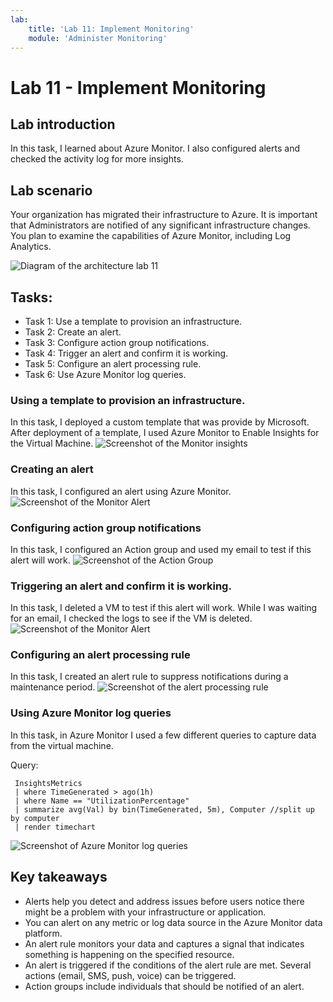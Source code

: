 ```yaml
---
lab:
    title: 'Lab 11: Implement Monitoring'
    module: 'Administer Monitoring'
---
```


# Lab 11 - Implement Monitoring

## Lab introduction

In this task, I learned about Azure Monitor. I also configured alerts and checked the 
activity log for more insights.

## Lab scenario

Your organization has migrated their infrastructure to Azure. It is important that Administrators are notified of any significant infrastructure changes. You plan to examine the capabilities of Azure Monitor, including Log Analytics.

![Diagram of the architecture lab 11](../media/az104-lab11-architecture.png)

## Tasks:

+ Task 1: Use a template to provision an infrastructure.
+ Task 2: Create an alert.
+ Task 3: Configure action group notifications.
+ Task 4: Trigger an alert and confirm it is working.
+ Task 5: Configure an alert processing rule.
+ Task 6: Use Azure Monitor log queries.


### Using a template to provision an infrastructure.
In this task, I deployed a custom template that was provide by Microsoft.
After deployment of a template, I used Azure Monitor to Enable Insights for the Virtual Machine.
![Screenshot of the Monitor insights](../media/az104-lab11-architecture.png)

### Creating an alert
In this task, I configured an alert using Azure Monitor.
![Screenshot of the Monitor Alert](../media/az104-lab11-architecture.png)

### Configuring action group notifications
In this task, I configured an Action group and used my email to test if this alert will work.
![Screenshot of the Action Group](../media/az104-lab11-architecture.png)

### Triggering an alert and confirm it is working.
In this task, I deleted a VM to test if this alert will work.
While I was waiting for an email, I checked the logs to see if the VM is deleted.
![Screenshot of the Monitor Alert](../media/az104-lab11-architecture.png)

### Configuring an alert processing rule
In this task, I created an alert rule to suppress notifications during a maintenance period.
![Screenshot of the alert processing rule](../media/az104-lab11-architecture.png)

### Using Azure Monitor log queries
In this task, in Azure Monitor I used a few different queries to capture data from the virtual machine.

Query: 
   ```
    InsightsMetrics
    | where TimeGenerated > ago(1h)
    | where Name == "UtilizationPercentage"
    | summarize avg(Val) by bin(TimeGenerated, 5m), Computer //split up by computer
    | render timechart
   ```
![Screenshot of Azure Monitor log queries](../media/az104-lab11-architecture.png)


## Key takeaways

+ Alerts help you detect and address issues before users notice there might be a problem with your infrastructure or application.
+ You can alert on any metric or log data source in the Azure Monitor data platform.
+ An alert rule monitors your data and captures a signal that indicates something is happening on the specified resource.
+ An alert is triggered if the conditions of the alert rule are met. Several actions (email, SMS, push, voice) can be triggered.
+ Action groups include individuals that should be notified of an alert.
